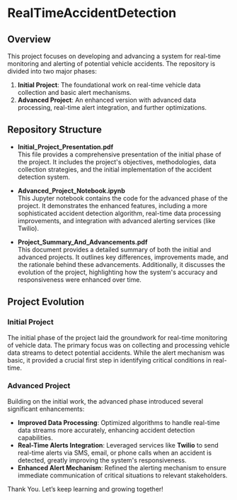 # RealTimeAccidentDetection

## Overview

This project focuses on developing and advancing a system for real-time monitoring and alerting of potential vehicle accidents. The repository is divided into two major phases:

1. **Initial Project**: The foundational work on real-time vehicle data collection and basic alert mechanisms.
2. **Advanced Project**: An enhanced version with advanced data processing, real-time alert integration, and further optimizations.

## Repository Structure

- **Initial_Project_Presentation.pdf**  
  This file provides a comprehensive presentation of the initial phase of the project. It includes the project's objectives, methodologies, data collection strategies, and the initial implementation of the accident detection system.

- **Advanced_Project_Notebook.ipynb**  
  This Jupyter notebook contains the code for the advanced phase of the project. It demonstrates the enhanced features, including a more sophisticated accident detection algorithm, real-time data processing improvements, and integration with advanced alerting services (like Twilio).

- **Project_Summary_And_Advancements.pdf**  
  This document provides a detailed summary of both the initial and advanced projects. It outlines key differences, improvements made, and the rationale behind these advancements. Additionally, it discusses the evolution of the project, highlighting how the system's accuracy and responsiveness were enhanced over time.

## Project Evolution

### Initial Project

The initial phase of the project laid the groundwork for real-time monitoring of vehicle data. The primary focus was on collecting and processing vehicle data streams to detect potential accidents. While the alert mechanism was basic, it provided a crucial first step in identifying critical conditions in real-time.

### Advanced Project

Building on the initial work, the advanced phase introduced several significant enhancements:
- **Improved Data Processing**: Optimized algorithms to handle real-time data streams more accurately, enhancing accident detection capabilities.
- **Real-Time Alerts Integration**: Leveraged services like **Twilio** to send real-time alerts via SMS, email, or phone calls when an accident is detected, greatly improving the system's responsiveness.
- **Enhanced Alert Mechanism**: Refined the alerting mechanism to ensure immediate communication of critical situations to relevant stakeholders.

Thank You. Let’s keep learning and growing together!

